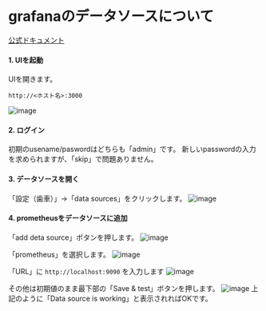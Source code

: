 # grafanaのデータソースについて
[公式ドキュメント](https://grafana.com/docs/grafana/latest/datasources/)
#### 1. UIを起動
UIを開きます。
```
http://<ホスト名>:3000
```
![image](https://user-images.githubusercontent.com/91726058/172114323-97e72975-668f-4021-8a5b-92414f5658d2.png)
#### 2. ログイン
初期のusename/paswordはどちらも「admin」です。
新しいpasswordの入力を求められますが、「skip」で問題ありません。
#### 3. データソースを開く
「設定（歯車）」→「data sources」をクリックします。
![image](https://user-images.githubusercontent.com/91726058/172114219-24d02c23-70df-4dcf-af9e-4ca63afc6a42.png)
#### 4. prometheusをデータソースに追加
「add deta source」ボタンを押します。
![image](https://user-images.githubusercontent.com/91726058/172115543-ff33b71d-4c4f-43c0-b291-54b97427d268.png)

「prometheus」を選択します。
![image](https://user-images.githubusercontent.com/91726058/172117470-40afd1ba-bd58-4944-a93e-eef4a851752b.png)

「URL」に ```http://localhost:9090``` を入力します
![image](https://user-images.githubusercontent.com/91726058/172117619-495a7144-5a2c-44d4-ba59-20981d954ae6.png)

その他は初期値のまま最下部の「Save & test」ボタンを押します。
![image](https://user-images.githubusercontent.com/91726058/172117739-6f0770b1-8fdb-4d59-8e81-03ef005c7cb1.png)
上記のように「Data source is working」と表示されればOKです。
